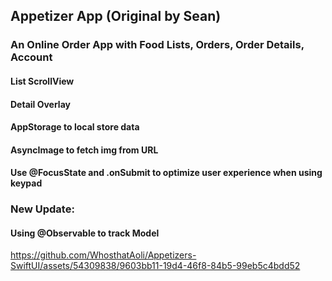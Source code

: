 ## Appetizer App (Original by Sean)

### An Online Order App with Food Lists, Orders, Order Details, Account
#### List ScrollView
#### Detail Overlay
#### AppStorage to local store data
#### AsyncImage to fetch img from URL
#### Use @FocusState and .onSubmit to optimize user experience when using keypad

### New Update:
#### Using @Observable to track Model



https://github.com/WhosthatAoli/Appetizers-SwiftUI/assets/54309838/9603bb11-19d4-46f8-84b5-99eb5c4bdd52

